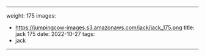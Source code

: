 
---
weight: 175
images:
- https://jumpingcow-images.s3.amazonaws.com/jack/jack_175.png
title: jack 175
date: 2022-10-27
tags:
- jack
---
